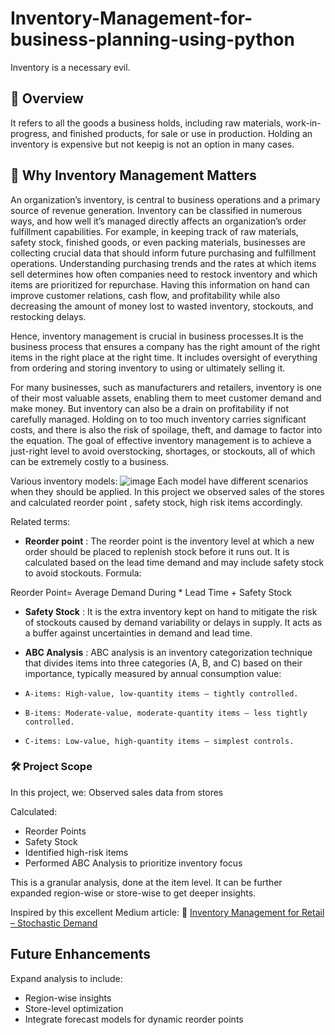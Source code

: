 # Inventory-Management-for-business-planning-using-python

Inventory is a necessary evil. 

## 📘 Overview
It refers to all the goods a business holds, including raw materials, work-in-progress, and finished products, for sale or use in production. Holding an inventory is expensive but not keepig is not an option in many cases. 

## 🎯 Why Inventory Management Matters
An organization’s inventory, is central to business operations and a primary source of revenue generation. Inventory can be classified in numerous ways, and how well it’s managed directly affects an organization’s order fulfillment capabilities.
For example, in keeping track of raw materials, safety stock, finished goods, or even packing materials, businesses are collecting crucial data that should inform future purchasing and fulfillment operations. Understanding purchasing trends and the rates at which items sell determines how often companies need to restock inventory and which items are prioritized for repurchase. Having this information on hand can improve customer relations, cash flow, and profitability while also decreasing the amount of money lost to wasted inventory, stockouts, and restocking delays.

Hence, inventory management is crucial in business processes.It is the business process that ensures a company has the right amount of the right items in the right place at the right time. It includes oversight of everything from ordering and storing inventory to using or ultimately selling it.

For many businesses, such as manufacturers and retailers, inventory is one of their most valuable assets, enabling them to meet customer demand and make money. But inventory can also be a drain on profitability if not carefully managed. Holding on to too much inventory carries significant costs, and there is also the risk of spoilage, theft, and damage to factor into the equation. The goal of effective inventory management is to achieve a just-right level to avoid overstocking, shortages, or stockouts, all of which can be extremely costly to a business.

Various inventory models:
![image](https://github.com/user-attachments/assets/1432e54a-152e-4b7d-91da-27275273125e)
Each model have different scenarios when they should be applied. In this project we observed sales of the stores and calculated reorder point , safety stock, high risk items accordingly. 

Related terms:
- **Reorder point** : The reorder point is the inventory level at which a new order should be placed to replenish stock before it runs out. It is calculated based on the lead time demand and may include safety stock to avoid stockouts.
Formula:

Reorder Point= Average Demand During * Lead Time + Safety Stock

- **Safety Stock** : It is the extra inventory kept on hand to mitigate the risk of stockouts caused by demand variability or delays in supply. It acts as a buffer against uncertainties in demand and lead time.
  
- **ABC Analysis** : ABC analysis is an inventory categorization technique that divides items into three categories (A, B, and C) based on their importance, typically measured by annual consumption value:

-     A-items: High-value, low-quantity items — tightly controlled.

-     B-items: Moderate-value, moderate-quantity items — less tightly controlled.

-     C-items: Low-value, high-quantity items — simplest controls.

### 🛠 Project Scope
In this project, we:
Observed sales data from stores

Calculated:

- Reorder Points
- Safety Stock
- Identified high-risk items
- Performed ABC Analysis to prioritize inventory focus

This is a granular analysis, done at the item level. It can be further expanded region-wise or store-wise to get deeper insights.

Inspired by this excellent Medium article:
📖 [Inventory Management for Retail – Stochastic Demand](https://medium.com/data-science/inventory-management-for-retail-stochastic-demand-3020a43d1c14.
)

##  Future Enhancements
Expand analysis to include:
- Region-wise insights
- Store-level optimization 
- Integrate forecast models for dynamic reorder points
 
